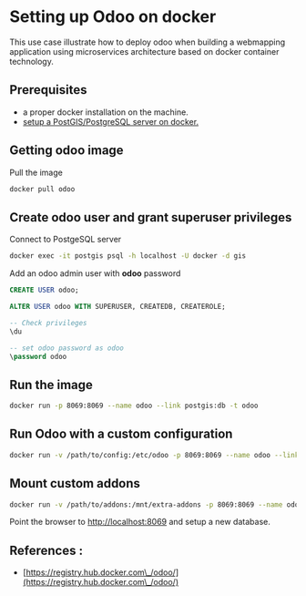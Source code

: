 # Setting up Odoo on docker

This use case illustrate how to deploy odoo when building a webmapping application using microservices architecture based on docker container technology.

## Prerequisites

- a proper docker installation on the machine.
- [setup a PostGIS/PostgreSQL server on docker.](./postgis-on-docker.md) 

## Getting odoo image

Pull the image
```bash
docker pull odoo
```

## Create odoo user and grant superuser privileges

Connect to PostgeSQL server 
```bash
docker exec -it postgis psql -h localhost -U docker -d gis
```

Add an odoo admin user with **odoo** password
```sql
CREATE USER odoo;

ALTER USER odoo WITH SUPERUSER, CREATEDB, CREATEROLE;

-- Check privileges
\du

-- set odoo password as odoo
\password odoo

```

## Run the image

```bash
docker run -p 8069:8069 --name odoo --link postgis:db -t odoo
```

## Run Odoo with a custom configuration

```bash
docker run -v /path/to/config:/etc/odoo -p 8069:8069 --name odoo --link postgis:db -t odoo
```

## Mount custom addons

```bash
docker run -v /path/to/addons:/mnt/extra-addons -p 8069:8069 --name odoo --link postgis:db -t odoo
```


Point the browser to [http://localhost:8069](http://localhost:8069) and setup a new database.


## References : 

- [https://registry.hub.docker.com\_/odoo/](https://registry.hub.docker.com\_/odoo/)

